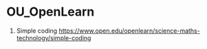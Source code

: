 # OU_OpenLearn
1. Simple coding
https://www.open.edu/openlearn/science-maths-technology/simple-coding
